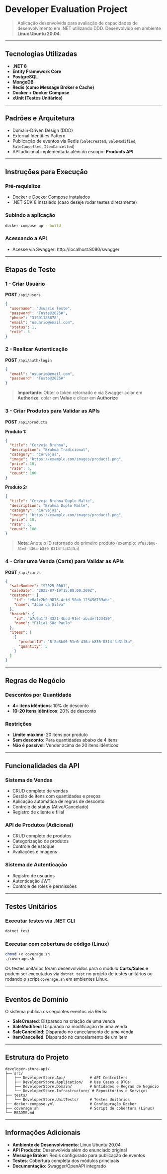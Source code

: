 # Developer Evaluation Project

> Aplicação desenvolvida para avaliação de capacidades de desenvolvimento em .NET utilizando DDD.
> Desenvolvido em ambiente **Linux Ubuntu 20.04**.

---

## Tecnologias Utilizadas

- **.NET 8**
- **Entity Framework Core**
- **PostgreSQL**
- **MongoDB**
- **Redis (como Message Broker e Cache)**
- **Docker + Docker Compose**
- **xUnit (Testes Unitários)**

---

## Padrões e Arquitetura

- Domain-Driven Design (DDD)
- External Identities Pattern
- Publicação de eventos via Redis (`SaleCreated`, `SaleModified`, `SaleCancelled`, `ItemCancelled`)
- API adicional implementada além do escopo: **Products API**

---

## Instruções para Execução

### Pré-requisitos
- Docker e Docker Compose instalados
- .NET SDK 8 instalado (caso deseje rodar testes diretamente)

### Subindo a aplicação
```bash
docker-compose up --build
```

### Acessando a API
- Acesse via Swagger: http://localhost:8080/swagger

---

## Etapas de Teste

### 1 - Criar Usuário

**POST** `/api/users`

```json
{
  "username": "Usuario Teste",
  "password": "Teste@2025#",
  "phone": "31991188878",
  "email": "usuario@email.com",
  "status": 1,
  "role": 3
}
```

### 2 - Realizar Autenticação

**POST** `/api/auth/login`

```json
{
  "email": "usuario@email.com",
  "password": "Teste@2025#"
}
```

> **Importante**: Obter o token retornado e via Swagger colar em **Authorize**, colar em **Value** e clicar em **Authorize**

### 3 - Criar Produtos para Validar as APIs

**POST** `/api/products`

**Produto 1:**
```json
{
  "title": "Cerveja Brahma",
  "description": "Brahma Tradicional",
  "category": "Cervejas",
  "image": "https://example.com/images/product1.png",
  "price": 10,
  "rate": 5,
  "count": 100
}
```

**Produto 2:**
```json
{
  "title": "Cerveja Brahma Duplo Malte",
  "description": "Brahma Duplo Malte",
  "category": "Cervejas",
  "image": "https://example.com/images/product1.png",
  "price": 10,
  "rate": 5,
  "count": 100
}
```

> **Nota**: Anote o ID retornado do primeiro produto (exemplo: `8f8a3b00-51e0-436a-b856-0314ffa31f5a`)

### 4 - Criar uma Venda (Carts) para Validar as APIs

**POST** `/api/carts`

```json
{
  "saleNumber": "S2025-0001",
  "saleDate": "2025-07-19T15:08:00.269Z",
  "customer": {
    "id": "e8a1c2b0-9876-4cfd-90ab-123456789abc",
    "name": "João da Silva"
  },
  "branch": {
    "id": "b7c9a1f2-4321-4bcd-91ef-abcdef123456",
    "name": "Filial São Paulo"
  },
  "items": [
    {
      "productId": "8f8a3b00-51e0-436a-b856-0314ffa31f5a",
      "quantity": 5
    }
  ]
}
```

---

## Regras de Negócio

### Descontos por Quantidade
- **4+ itens idênticos**: 10% de desconto
- **10-20 itens idênticos**: 20% de desconto

### Restrições
- **Limite máximo**: 20 itens por produto
- **Sem desconto**: Para quantidades abaixo de 4 itens
- **Não é possível**: Vender acima de 20 itens idênticos

---

## Funcionalidades da API

### Sistema de Vendas
-  CRUD completo de vendas
-  Gestão de itens com quantidades e preços
-  Aplicação automática de regras de desconto
-  Controle de status (Ativo/Cancelado)
-  Registro de cliente e filial

### API de Produtos (Adicional)
-  CRUD completo de produtos
-  Categorização de produtos
-  Controle de estoque
-  Avaliações e imagens

### Sistema de Autenticação
-  Registro de usuários
-  Autenticação JWT
-  Controle de roles e permissões

---

## Testes Unitários

### Executar testes via .NET CLI
```bash
dotnet test
```

### Executar com cobertura de código (Linux)
```bash
chmod +x coverage.sh
./coverage.sh
```

Os testes unitários foram desenvolvidos para o módulo **Carts/Sales** e podem ser executados via `dotnet test` no projeto de testes unitários ou rodando o script `coverage.sh` em ambientes Linux.

---

## Eventos de Domínio

O sistema publica os seguintes eventos via Redis:

- **SaleCreated**: Disparado na criação de uma venda
- **SaleModified**: Disparado na modificação de uma venda  
- **SaleCancelled**: Disparado no cancelamento de uma venda
- **ItemCancelled**: Disparado no cancelamento de um item

---

## Estrutura do Projeto

```
developer-store-api/
├── src/
│   ├── DeveloperStore.Api/           # API Controllers
│   ├── DeveloperStore.Application/   # Use Cases e DTOs
│   ├── DeveloperStore.Domain/        # Entidades e Regras de Negócio
│   └── DeveloperStore.Infrastructure/ # Repositórios e Serviços
├── tests/
│   └── DeveloperStore.UnitTests/     # Testes Unitários
├── docker-compose.yml                # Configuração Docker
├── coverage.sh                       # Script de cobertura (Linux)
└── README.md
```

---

## Informações Adicionais

- **Ambiente de Desenvolvimento**: Linux Ubuntu 20.04
- **API Products**: Desenvolvida além do enunciado original
- **Message Broker**: Redis configurado para publicação de eventos
- **Testes**: Cobertura completa dos módulos principais
- **Documentação**: Swagger/OpenAPI integrado